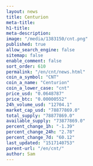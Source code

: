 ```yaml
---
layout: news
title: Centurion
meta-title: 
h1-title: 
meta-description: 
image: "/media/1383150/cnt.png"
published: true
allow_search_engine: false
sitemap: false
enable_comment: false
sort_order: 610
permalink: "/en/cnt/news.html"
coin_a_symbol: "CNT"
coin_a_name: "Centurion"
coin_a_lower_case: "cnt"
price_usd: "0.0648787"
price_btc: "0.00000552"
24h_volume_usd: "12704.1"
market_cap_usd: "78877869.0"
total_supply: "78877869.0"
available_supply: "73877869.0"
percent_change_1h: "-1.39"
percent_change_24h: "2.78"
percent_change_7d: "60.12"
last_updated: "1517140753"
parent-url: "/en/cnt/"
author: Sam
---
```


